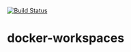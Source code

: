 [![Build Status](https://travis-ci.org/minhlucnd/docker-workspaces.svg?branch=master)](https://travis-ci.org/minhlucnd/docker-workspaces)

# docker-workspaces